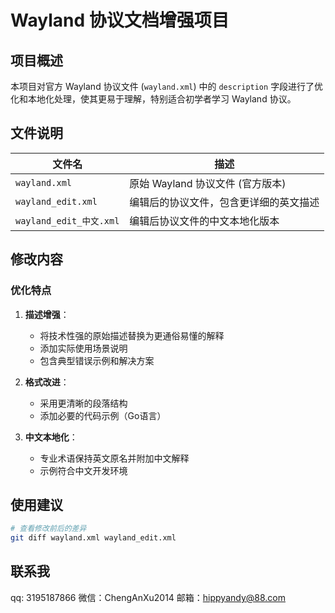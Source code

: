 # Wayland 协议文档增强项目

## 项目概述

本项目对官方 Wayland 协议文件 (`wayland.xml`) 中的 `description` 字段进行了优化和本地化处理，使其更易于理解，特别适合初学者学习 Wayland 协议。

## 文件说明

| 文件名                      | 描述                                                                 |
|----------------------------|----------------------------------------------------------------------|
| `wayland.xml`              | 原始 Wayland 协议文件 (官方版本)                                      |
| `wayland_edit.xml`         | 编辑后的协议文件，包含更详细的英文描述                                 |
| `wayland_edit_中文.xml` | 编辑后协议文件的中文本地化版本                                         |

## 修改内容

### 优化特点

1. **描述增强**：
   - 将技术性强的原始描述替换为更通俗易懂的解释
   - 添加实际使用场景说明
   - 包含典型错误示例和解决方案

2. **格式改进**：
   - 采用更清晰的段落结构
   - 添加必要的代码示例（Go语言）

3. **中文本地化**：
   - 专业术语保持英文原名并附加中文解释
   - 示例符合中文开发环境

## 使用建议

```bash
# 查看修改前后的差异
git diff wayland.xml wayland_edit.xml
```

## 联系我
qq: 3195187866
微信：ChengAnXu2014
邮箱：hippyandy@88.com